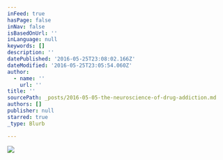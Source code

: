 ```yaml
---
inFeed: true
hasPage: false
inNav: false
isBasedOnUrl: ''
inLanguage: null
keywords: []
description: ''
datePublished: '2016-05-25T23:08:02.166Z'
dateModified: '2016-05-25T23:05:54.060Z'
author:
  - name: ''
    url: ''
title: ''
sourcePath: _posts/2016-05-05-the-neuroscience-of-drug-addiction.md
authors: []
publisher: null
starred: true
_type: Blurb

---
```

![](https://s3-us-west-2.amazonaws.com/the-grid-img/p/d71abe83747dc92521a0f8f2d4b9a1815ab5ddc3.jpg)